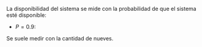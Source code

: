 La disponibilidad del sistema se mide con la probabilidad de que el sistema esté disponible:

-  $P = 0.9$:  

Se suele medir con la cantidad de nueves.
